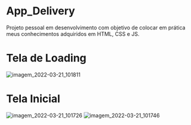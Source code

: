 # App_Delivery
Projeto pessoal em desenvolvimento com objetivo de colocar em prática meus conhecimentos adquiridos em HTML, CSS e JS. 

# Tela de Loading
![imagem_2022-03-21_101811](https://user-images.githubusercontent.com/91494533/159268967-740a43e7-7e65-4faf-bd77-8470e970aa36.png)


# Tela Inicial
![imagem_2022-03-21_101726](https://user-images.githubusercontent.com/91494533/159268823-73503b7b-809d-4631-bbe9-e9fb1802f480.png)
![imagem_2022-03-21_101746](https://user-images.githubusercontent.com/91494533/159268880-928ca14d-3e3c-45db-bfcf-ae9ab696a3e0.png)


